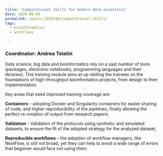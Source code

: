 ```yaml
---
title: 'Computational skills for modern data scientists'
date: 2020-08-04
permalink: /posts/2020/08/computational-skills/
tags:
  - bioinformatics
  - workflows

---
```


### Coordinator: Andrea Telatin

Data science, big data and bioinformatics rely on a vast number of tools (packages, electronic notebooks, programming languages and their libraries). This training module aims at up-skilling the trainees on the foundations of high-throughput bioinformatics projects, from design to their implementation.

Key areas that need improved training coverage are:

**Containers** – adopting Docker and Singularity containers for easier sharing of code, and higher reproducibility of the pipelines, finally allowing the perfect re-creation of output from research papers;

**Validation** - Validation of the protocols using synthetic and simulated datasets, to ensure the fit of the adopted strategy for the analyzed dataset,

**Reproducible workflows** – the adoption of workflow managers, like NextFlow, is still not broad, yet they can help to avoid a wide range of errors that beginner would face not using them.
